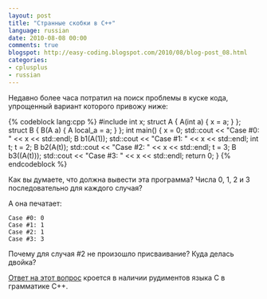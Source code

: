 ```yaml
---
layout: post
title: "Странные скобки в С++"
language: russian
date: 2010-08-08 00:00
comments: true
blogspot: http://easy-coding.blogspot.com/2010/08/blog-post_08.html
categories:
- cplusplus
- russian
---
```

Недавно более часа потратил на поиск проблемы в куске кода, упрощенный вариант которого привожу ниже:

{% codeblock lang:cpp %}
#include <iostream>
int x;
struct A {
  A(int a) {
    x = a;
  }
};
struct B {
  B(A a) {
    A local_a = a;
  }
};
int main() {
  x = 0;
  std::cout << "Case #0: " << x << std::endl;
  B b1(A(1));
  std::cout << "Case #1: " << x << std::endl;
  int t;
  t = 2;
  B b2(A(t));
  std::cout << "Case #2: " << x << std::endl;
  t = 3;
  B b3((A(t)));
  std::cout << "Case #3: " << x << std::endl;
  return 0;
}
{% endcodeblock %}

Как вы думаете, что должна вывести эта программа? Числа 0, 1, 2 и 3 последовательно для каждого случая?

А она печатает:

    Case #0: 0
    Case #1: 1
    Case #2: 1
    Case #3: 3

Почему для случая #2 не произошло присваивание? Куда делась двойка? 

[Ответ на этот вопрос][Темные углы C++] кроется в наличии рудиментов языка С в грамматике С++.

[Темные углы C++]: /blog/russian/2009/02/09/dark-corners-of-cpp/
